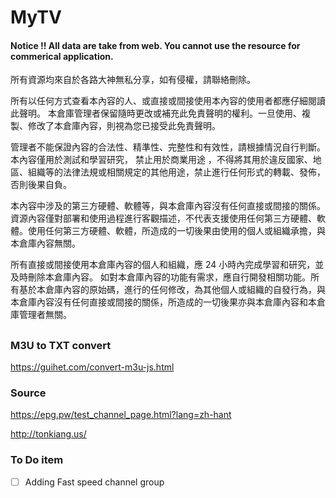 # MyTV

                 
#### Notice !!  All data are take from web. You cannot use the resource for commerical application.
所有資源均來自於各路大神無私分享，如有侵權，請聯絡刪除。

所有以任何方式查看本內容的人、或直接或間接使用本內容的使用者都應仔細閱讀此聲明。
本倉庫管理者保留隨時更改或補充此免責聲明的權利。一旦使用、複製、修改了本倉庫內容，則視為您已接受此免責聲明。

管理者不能保證內容的合法性、精準性、完整性和有效性，請根據情況自行判斷。
本內容僅用於測試和學習研究， 禁止用於商業用途 ，不得將其用於違反國家、地區、組織等的法律法規或相關規定的其他用途，禁止進行任何形式的轉載、發佈，否則後果自負。

本內容中涉及的第三方硬體、軟體等，與本倉庫內容沒有任何直接或間接的關係。
資源內容僅對部署和使用過程進行客觀描述，不代表支援使用任何第三方硬體、軟體。使用任何第三方硬體、軟體，所造成的一切後果由使用的個人或組織承擔，與本倉庫內容無關。

所有直接或間接使用本倉庫內容的個人和組織，應 24 小時內完成學習和研究，並及時刪除本倉庫內容。
如對本倉庫內容的功能有需求，應自行開發相關功能。所有基於本倉庫內容的原始碼，進行的任何修改，為其他個人或組織的自發行為，與本倉庫內容沒有任何直接或間接的關係，所造成的一切後果亦與本倉庫內容和本倉庫管理者無關。

##
### M3U to TXT convert
https://guihet.com/convert-m3u-js.html
  
### Source 
https://epg.pw/test_channel_page.html?lang=zh-hant

http://tonkiang.us/
    

    
### To Do item
- [ ] Adding Fast speed channel group




